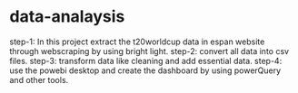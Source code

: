 # data-analaysis
step-1: In this project extract the t20worldcup data in espan website through webscraping by using bright light.
step-2: convert all data into csv files.
step-3: transform data like cleaning and add essential data.
step-4: use the powebi desktop and create the dashboard by using powerQuery and other tools.
